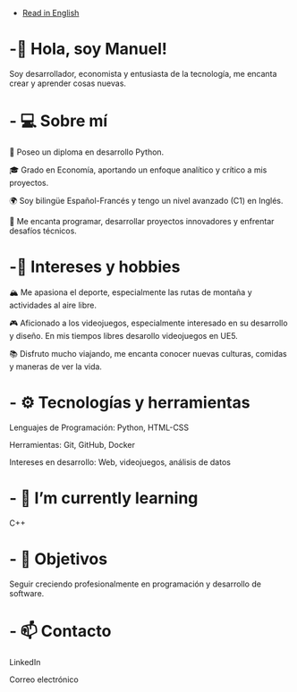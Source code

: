 - [Read in English](README.md)

# -👋 Hola, soy Manuel!

Soy desarrollador, economista y entusiasta de la tecnología, me encanta crear y aprender cosas nuevas.

# - 💻 Sobre mí

🐍 Poseo un diploma en desarrollo Python.

🎓 Grado en Economía, aportando un enfoque analítico y crítico a mis proyectos.

🌍 Soy bilingüe Español-Francés y tengo un nivel avanzado (C1) en Inglés.

🚀 Me encanta programar, desarrollar proyectos innovadores y enfrentar desafíos técnicos.

# -🌲 Intereses y hobbies

🏔️ Me apasiona el deporte, especialmente las rutas de montaña y actividades al aire libre.

🎮 Aficionado a los videojuegos, especialmente interesado en su desarrollo y diseño. En mis tiempos libres desarollo videojuegos en UE5.

📚 Disfruto mucho viajando, me encanta conocer nuevas culturas, comidas y maneras de ver la vida.

# - ⚙️ Tecnologías y herramientas

Lenguajes de Programación: Python, HTML-CSS

Herramientas: Git, GitHub, Docker

Intereses en desarrollo: Web, videojuegos, análisis de datos

# - 🌱 I’m currently learning 

C++

# - 🎯 Objetivos

Seguir creciendo profesionalmente en programación y desarrollo de software.


# - 📫 Contacto

LinkedIn

Correo electrónico
